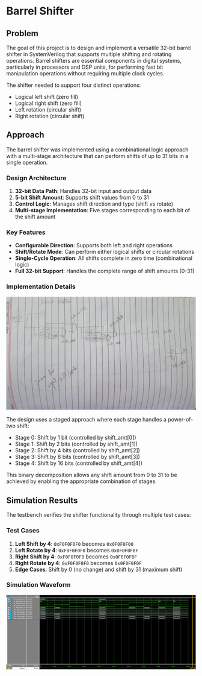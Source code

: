# Barrel Shifter

## Problem

The goal of this project is to design and implement a versatile 32-bit barrel shifter in SystemVerilog that supports multiple shifting and rotating operations. Barrel shifters are essential components in digital systems, particularly in processors and DSP units, for performing fast bit manipulation operations without requiring multiple clock cycles.

The shifter needed to support four distinct operations:
- Logical left shift (zero fill)
- Logical right shift (zero fill)
- Left rotation (circular shift)
- Right rotation (circular shift)

## Approach

The barrel shifter was implemented using a combinational logic approach with a multi-stage architecture that can perform shifts of up to 31 bits in a single operation.

### Design Architecture

1. **32-bit Data Path**: Handles 32-bit input and output data
2. **5-bit Shift Amount**: Supports shift values from 0 to 31
3. **Control Logic**: Manages shift direction and type (shift vs rotate)
4. **Multi-stage Implementation**: Five stages corresponding to each bit of the shift amount

### Key Features

- **Configurable Direction**: Supports both left and right operations
- **Shift/Rotate Mode**: Can perform either logical shifts or circular rotations
- **Single-Cycle Operation**: All shifts complete in zero time (combinational logic)
- **Full 32-bit Support**: Handles the complete range of shift amounts (0-31)

### Implementation Details

![Design](barrel_shifter_doc.jpg)

The design uses a staged approach where each stage handles a power-of-two shift:
- Stage 0: Shift by 1 bit (controlled by shift_amt[0])
- Stage 1: Shift by 2 bits (controlled by shift_amt[1])
- Stage 2: Shift by 4 bits (controlled by shift_amt[2])
- Stage 3: Shift by 8 bits (controlled by shift_amt[3])
- Stage 4: Shift by 16 bits (controlled by shift_amt[4])

This binary decomposition allows any shift amount from 0 to 31 to be achieved by enabling the appropriate combination of stages.


## Simulation Results

The testbench verifies the shifter functionality through multiple test cases:

### Test Cases

1. **Left Shift by 4**: `0xF0F0F0F0` becomes `0x0F0F0F00`
2. **Left Rotate by 4**: `0xF0F0F0F0` becomes `0x0F0F0F0F`
3. **Right Shift by 4**: `0xF0F0F0F0` becomes `0x0F0F0F0F`
4. **Right Rotate by 4**: `0xF0F0F0F0` becomes `0x0F0F0F0F`
5. **Edge Cases**: Shift by 0 (no change) and shift by 31 (maximum shift)

### Simulation Waveform

![Simulation Waveform](barrel_shifter_tb_waveform.png)
